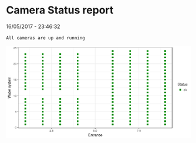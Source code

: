 Camera Status report
================
16/05/2017 - 23:46:32

    All cameras are up and running

![](camreport_files/figure-markdown_github/unnamed-chunk-2-1.png)
